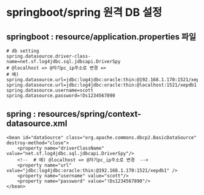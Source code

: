 # springboot/spring 원격 DB 설정
## springboot : resource/application.properties 파일
    # db setting
    spring.datasource.driver-class-name=net.sf.log4jdbc.sql.jdbcapi.DriverSpy
    # @localhost => @자기pc_ip주소로 변경 => 
    # 예) spring.datasource.url=jdbc:log4jdbc:oracle:thin:@192.168.1.170:1521/xepdb1 
    spring.datasource.url=jdbc:log4jdbc:oracle:thin:@localhost:1521/xepdb1
    spring.datasource.username=scott
    spring.datasource.password=!Ds1234567890  

## spring : resources/spring/context-datasource.xml
    <bean id="dataSource" class="org.apache.commons.dbcp2.BasicDataSource" destroy-method="close">
        <property name="driverClassName" value="net.sf.log4jdbc.sql.jdbcapi.DriverSpy"/>
        <!--  # 예) @localhost => @자기pc_ip주소로 변경  -->
        <property name="url" value="jdbc:log4jdbc:oracle:thin:@192.168.1.170:1521/xepdb1" />
        <property name="username" value="scott"/>
        <property name="password" value="!Ds1234567890"/>
    </bean>